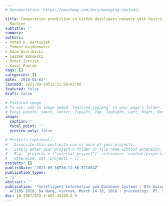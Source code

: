 ```yaml
---
# Documentation: https://wowchemy.com/docs/managing-content/

title: Cooperation prediction in GitHub developers network with Restricted Boltzmann
  Machine
subtitle: ''
summary: ''
authors:
- Roman D. Bartusiak
- Tomasz Kajdanowicz
- Adam Wierzbicki
- Leszek Bukowski
- Oskar Jarczyk
- Kamil Pawlak
tags: []
categories: []
date: '2016-01-01'
lastmod: 2022-09-30T12:11:56+02:00
featured: false
draft: false

# Featured image
# To use, add an image named `featured.jpg/png` to your page's folder.
# Focal points: Smart, Center, TopLeft, Top, TopRight, Left, Right, BottomLeft, Bottom, BottomRight.
image:
  caption: ''
  focal_point: ''
  preview_only: false

# Projects (optional).
#   Associate this post with one or more of your projects.
#   Simply enter your project's folder or file name without extension.
#   E.g. `projects = ["internal-project"]` references `content/project/deep-learning/index.md`.
#   Otherwise, set `projects = []`.
projects: []
publishDate: '2022-09-30T10:11:56.571894Z'
publication_types:
- '1'
abstract: ''
publication: '*Intelligent Information and Database Systems : 8th Asian Conference,
  ACIIDS 2016, Da Nang, Vietnam, March 14-16, 2016 : proceedings. Pt. 2*'
doi: 10.1007/978-3-662-49390-8_9
---
```

